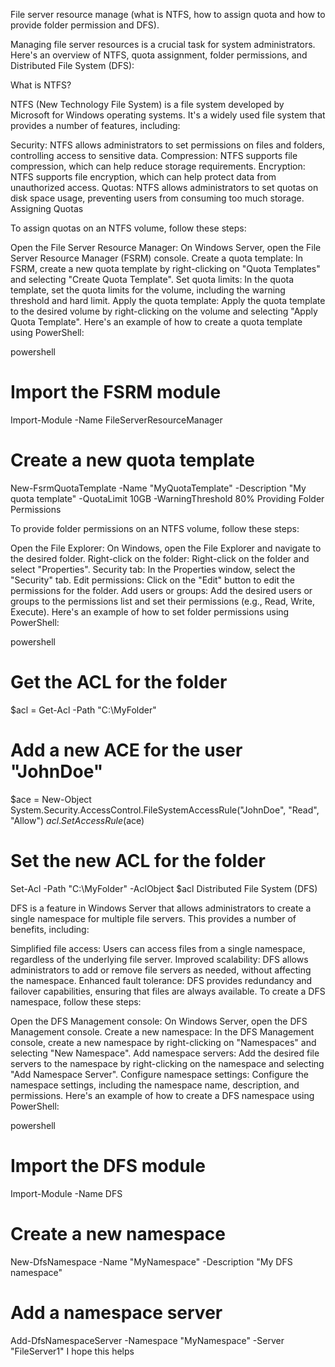 File server resource manage (what is NTFS, how to assign quota and how to provide folder permission and DFS).


Managing file server resources is a crucial task for system administrators. Here's an overview of NTFS, quota assignment, folder permissions, and Distributed File System (DFS):

What is NTFS?

NTFS (New Technology File System) is a file system developed by Microsoft for Windows operating systems. It's a widely used file system that provides a number of features, including:

Security: NTFS allows administrators to set permissions on files and folders, controlling access to sensitive data.
Compression: NTFS supports file compression, which can help reduce storage requirements.
Encryption: NTFS supports file encryption, which can help protect data from unauthorized access.
Quotas: NTFS allows administrators to set quotas on disk space usage, preventing users from consuming too much storage.
Assigning Quotas

To assign quotas on an NTFS volume, follow these steps:

Open the File Server Resource Manager: On Windows Server, open the File Server Resource Manager (FSRM) console.
Create a quota template: In FSRM, create a new quota template by right-clicking on "Quota Templates" and selecting "Create Quota Template".
Set quota limits: In the quota template, set the quota limits for the volume, including the warning threshold and hard limit.
Apply the quota template: Apply the quota template to the desired volume by right-clicking on the volume and selecting "Apply Quota Template".
Here's an example of how to create a quota template using PowerShell:

powershell

# Import the FSRM module
Import-Module -Name FileServerResourceManager

# Create a new quota template
New-FsrmQuotaTemplate -Name "MyQuotaTemplate" -Description "My quota template" -QuotaLimit 10GB -WarningThreshold 80%
Providing Folder Permissions

To provide folder permissions on an NTFS volume, follow these steps:

Open the File Explorer: On Windows, open the File Explorer and navigate to the desired folder.
Right-click on the folder: Right-click on the folder and select "Properties".
Security tab: In the Properties window, select the "Security" tab.
Edit permissions: Click on the "Edit" button to edit the permissions for the folder.
Add users or groups: Add the desired users or groups to the permissions list and set their permissions (e.g., Read, Write, Execute).
Here's an example of how to set folder permissions using PowerShell:

powershell

# Get the ACL for the folder
$acl = Get-Acl -Path "C:\MyFolder"

# Add a new ACE for the user "JohnDoe"
$ace = New-Object System.Security.AccessControl.FileSystemAccessRule("JohnDoe", "Read", "Allow")
$acl.SetAccessRule($ace)

# Set the new ACL for the folder
Set-Acl -Path "C:\MyFolder" -AclObject $acl
Distributed File System (DFS)

DFS is a feature in Windows Server that allows administrators to create a single namespace for multiple file servers. This provides a number of benefits, including:

Simplified file access: Users can access files from a single namespace, regardless of the underlying file server.
Improved scalability: DFS allows administrators to add or remove file servers as needed, without affecting the namespace.
Enhanced fault tolerance: DFS provides redundancy and failover capabilities, ensuring that files are always available.
To create a DFS namespace, follow these steps:

Open the DFS Management console: On Windows Server, open the DFS Management console.
Create a new namespace: In the DFS Management console, create a new namespace by right-clicking on "Namespaces" and selecting "New Namespace".
Add namespace servers: Add the desired file servers to the namespace by right-clicking on the namespace and selecting "Add Namespace Server".
Configure namespace settings: Configure the namespace settings, including the namespace name, description, and permissions.
Here's an example of how to create a DFS namespace using PowerShell:

powershell

# Import the DFS module
Import-Module -Name DFS

# Create a new namespace
New-DfsNamespace -Name "MyNamespace" -Description "My DFS namespace"

# Add a namespace server
Add-DfsNamespaceServer -Namespace "MyNamespace" -Server "FileServer1"
I hope this helps